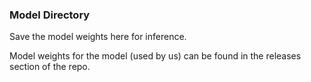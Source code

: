 ### Model Directory
Save the model weights here for inference. 

Model weights for the model (used by us) can be found in the releases section of the repo.
